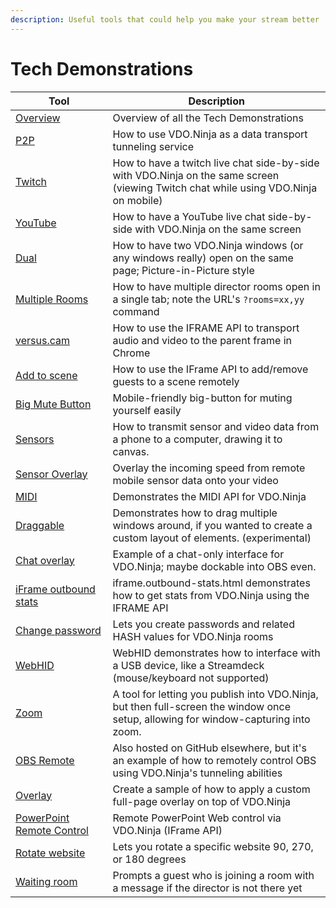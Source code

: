 ```yaml
---
description: Useful tools that could help you make your stream better
---
```


# Tech Demonstrations

<table><thead><tr><th width="197">Tool</th><th width="549">Description</th></tr></thead><tbody><tr><td><a href="https://vdo.ninja/examples/">Overview</a></td><td>Overview of all the Tech Demonstrations</td></tr><tr><td><a href="https://vdo.ninja/examples/p2p.html">P2P</a></td><td>How to use VDO.Ninja as a data transport tunneling service</td></tr><tr><td><a href="https://vdo.ninja/twitch">Twitch</a></td><td>How to have a twitch live chat side-by-side with VDO.Ninja on the same screen (viewing Twitch chat while using VDO.Ninja on mobile)</td></tr><tr><td><a href="https://vdo.ninja/examples/youtube.html">YouTube</a></td><td>How to have a YouTube live chat side-by-side with VDO.Ninja on the same screen</td></tr><tr><td><a href="https://vdo.ninja/examples/dual.html">Dual</a></td><td>How to have two VDO.Ninja windows (or any windows really) open on the same page; Picture-in-Picture style</td></tr><tr><td><a href="https://vdo.ninja/examples/multi.html?rooms=room1xx,room2xx,room3xx">Multiple Rooms</a></td><td>How to have multiple director rooms open in a single tab; note the URL's <code>?rooms=xx,yy</code> command</td></tr><tr><td><a href="https://versus.cam/">versus.cam</a></td><td>How to use the IFRAME API to transport audio and video to the parent frame in Chrome</td></tr><tr><td><a href="https://vdo.ninja/examples/addtoscene.html">Add to scene</a></td><td>How to use the IFrame API to add/remove guests to a scene remotely</td></tr><tr><td><a href="https://vdo.ninja/examples/bigmutebutton.html">Big Mute Button</a></td><td>Mobile-friendly big-button for muting yourself easily</td></tr><tr><td><a href="https://vdo.ninja/examples/sensors.html">Sensors</a></td><td>How to transmit sensor and video data from a phone to a computer, drawing it to canvas.</td></tr><tr><td><a href="https://vdo.ninja/examples/sensoroverlay.html">Sensor Overlay</a></td><td>Overlay the incoming speed from remote mobile sensor data onto your video</td></tr><tr><td><a href="https://vdo.ninja/midi">MIDI</a></td><td>Demonstrates the MIDI API for VDO.Ninja</td></tr><tr><td><a href="https://vdo.ninja/examples/draggable.html">Draggable</a></td><td>Demonstrates how to drag multiple windows around, if you wanted to create a custom layout of elements. (experimental)</td></tr><tr><td><a href="https://vdo.ninja/examples/chatoverlay.html">Chat overlay</a></td><td>Example of a chat-only interface for VDO.Ninja; maybe dockable into OBS even.</td></tr><tr><td><a href="https://vdo.ninja/examples/iframe.outbound-stats.html">iFrame outbound stats</a></td><td>iframe.outbound-stats.html demonstrates how to get stats from VDO.Ninja using the IFRAME API</td></tr><tr><td><a href="https://vdo.ninja/examples/changepass.html">Change password</a></td><td>Lets you create passwords and related HASH values for VDO.Ninja rooms</td></tr><tr><td><a href="https://vdo.ninja/webhid">WebHID</a></td><td>WebHID demonstrates how to interface with a USB device, like a Streamdeck (mouse/keyboard not supported)</td></tr><tr><td><a href="https://vdo.ninja/examples/zoom.html">Zoom</a></td><td>A tool for letting you publish into VDO.Ninja, but then full-screen the window once setup, allowing for window-capturing into zoom.</td></tr><tr><td><a href="https://vdo.ninja/examples/obs_remote/index">OBS Remote</a></td><td>Also hosted on GitHub elsewhere, but it's an example of how to remotely control OBS using VDO.Ninja's tunneling abilities</td></tr><tr><td><a href="https://vdo.ninja/alpha/examples/overlay">Overlay</a></td><td>Create a sample of how to apply a custom full-page overlay on top of VDO.Ninja</td></tr><tr><td><a href="https://vdo.ninja/examples/powerpoint">PowerPoint Remote Control</a></td><td>Remote PowerPoint Web control via VDO.Ninja (IFrame API)</td></tr><tr><td><a href="https://vdo.ninja/examples/rotated.html">Rotate website</a></td><td>Lets you rotate a specific website 90, 270, or 180 degrees</td></tr><tr><td><a href="https://vdo.ninja/examples/waitingroom?room=TESTROOM123">Waiting room</a></td><td>Prompts a guest who is joining a room with a message if the director is not there yet</td></tr></tbody></table>
